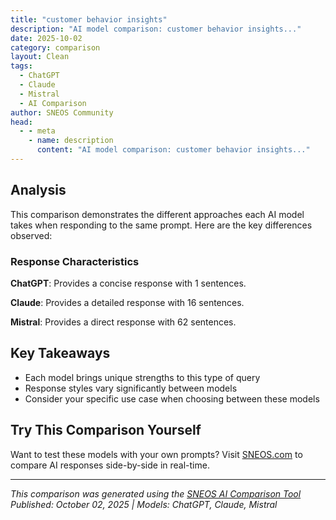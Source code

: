 ```yaml
---
title: "customer behavior insights"
description: "AI model comparison: customer behavior insights..."
date: 2025-10-02
category: comparison
layout: Clean
tags:
  - ChatGPT
  - Claude
  - Mistral
  - AI Comparison
author: SNEOS Community
head:
  - - meta
    - name: description
      content: "AI model comparison: customer behavior insights..."
---
```


<ChatComparison
  title="customer behavior insights"
  prompt="customer behavior insights"
  :responses='{
    "ChatGPT": "Error calling OpenAI API.",
    "Claude": "# Customer Behavior Insights: A Comprehensive Guide\n\n## Key Areas of Customer Behavior Analysis\n\n### 1. **Purchase Patterns**\n- **Buying frequency** - How often customers make purchases\n- **Seasonal trends** - Peak buying periods and seasonal preferences\n- **Price sensitivity** - Response to pricing changes and promotions\n- **Product preferences** - Most popular items and categories\n\n### 2. **Digital Behavior**\n- **Website navigation** - Pages visited, time spent, bounce rates\n- **Mobile vs. desktop usage** - Device preferences and behaviors\n- **Social media engagement** - Platform preferences and interaction patterns\n- **Email engagement** - Open rates, click-through rates, response times\n\n### 3. **Customer Journey Mapping**\n- **Awareness stage** - How customers discover your brand\n- **Consideration phase** - Research and comparison behaviors\n- **Purchase decision** - Final conversion triggers\n- **Post-purchase** - Support needs, satisfaction, and loyalty patterns\n\n## Key Metrics to Track\n\n### Behavioral Metrics\n- **Customer Lifetime Value (CLV)**\n- **Purchase frequency and recency**\n- **Average order value (AOV)**\n- **Cart abandonment rates**\n- **Return/exchange patterns**\n\n### Engagement Metrics\n- **Time on site/app**\n- **Page views per session**\n- **Social media interactions**\n- **Customer service touchpoints**\n\n## Data Collection Methods\n\n### 1. **Direct Feedback**\n- Surveys and questionnaires\n- Customer interviews\n- Focus groups\n- Reviews and ratings\n\n### 2. **Behavioral Tracking**\n- Website analytics\n- Purchase history analysis\n- Social media monitoring\n- Email marketing metrics\n\n### 3. **Advanced Analytics**\n- Heat mapping\n- A/B testing\n- Cohort analysis\n- Predictive modeling\n\n## Common Behavioral Patterns\n\n### **Impulse Buyers**\n- Quick decision-making\n- Responsive to limited-time offers\n- High engagement with visual content\n\n### **Research-Heavy Customers**\n- Extended consideration periods\n- Multiple touchpoints before purchase\n- High value on reviews and comparisons\n\n### **Loyal Customers**\n- Regular purchase patterns\n- Lower price sensitivity\n- High engagement with brand content\n\n### **Price-Sensitive Shoppers**\n- Wait for sales and promotions\n- Compare prices across platforms\n- Responsive to discount communications\n\n## Actionable Insights\n\n### **Personalization Opportunities**\n- Tailor product recommendations\n- Customize marketing messages\n- Optimize timing of communications\n\n### **Experience Optimization**\n- Streamline checkout processes\n- Improve mobile experience\n- Enhance customer support\n\n### **Marketing Strategy**\n- Segment audiences effectively\n- Optimize channel mix\n- Time campaigns strategically\n\n## Tools for Analysis\n\n### **Analytics Platforms**\n- Google Analytics\n- Adobe Analytics\n- Mixpanel\n- Amplitude\n\n### **Customer Data Platforms**\n- Salesforce CDP\n- Adobe Experience Platform\n- Segment\n- Treasure Data\n\n### **Survey and Feedback Tools**\n- Typeform\n- SurveyMonkey\n- Hotjar\n- Qualtrics\n\n## Implementation Steps\n\n1. **Define objectives** - What specific behaviors do you want to understand?\n2. **Choose metrics** - Select KPIs that align with your goals\n3. **Collect data** - Implement tracking and feedback collection\n4. **Analyze patterns** - Look for trends and segments\n5. **Test insights** - Validate findings through experimentation\n6. **Act on learnings** - Implement changes based on insights\n7. **Monitor results** - Track the impact of your actions\n\nWould you like me to dive deeper into any specific aspect of customer behavior analysis, such as a particular industry, customer segment, or analytical technique?",
    "Mistral": "Understanding customer behavior is crucial for businesses to tailor their products, services, and marketing strategies effectively. Here are some key insights into customer behavior:\n\n### 1. **Purchase Decision Process**\n   - **Awareness:** Customers become aware of a need or problem.\n   - **Information Search:** They gather information about potential solutions.\n   - **Evaluation of Alternatives:** They compare different options.\n   - **Purchase Decision:** They make a decision to buy.\n   - **Post-Purchase Evaluation:** They evaluate the product or service after purchase.\n\n### 2. **Motivations and Needs**\n   - **Functional Needs:** Basic requirements like quality, price, and convenience.\n   - **Emotional Needs:** Feelings and desires, such as status, self-esteem, and social acceptance.\n   - **Social Needs:** Influenced by peers, family, and societal norms.\n\n### 3. **Influencing Factors**\n   - **Demographics:** Age, gender, income, education, and occupation.\n   - **Psychographics:** Lifestyle, values, attitudes, and personality traits.\n   - **Behavioral Segmentation:** Purchase behavior, usage patterns, and loyalty.\n\n### 4. **Customer Journey**\n   - **Touchpoints:** Interactions with the brand at various stages (e.g., website, social media, in-store).\n   - **Experience:** Overall satisfaction and perception of the brand.\n   - **Feedback:** Customer reviews, ratings, and direct feedback.\n\n### 5. **Loyalty and Retention**\n   - **Satisfaction:** Meeting or exceeding customer expectations.\n   - **Engagement:** Active participation and interaction with the brand.\n   - **Advocacy:** Willingness to recommend the brand to others.\n\n### 6. **Technology and Digital Behavior**\n   - **Online Shopping:** Preferences for e-commerce platforms, mobile apps, and social media shopping.\n   - **Digital Marketing:** Response to email campaigns, social media ads, and online reviews.\n   - **Data Privacy:** Concerns about data security and privacy.\n\n### 7. **Psychological Factors**\n   - **Perception:** How customers interpret and understand information.\n   - **Learning:** How customers acquire knowledge and skills related to products.\n   - **Attitudes:** Beliefs and feelings that influence behavior.\n\n### 8. **Social Influences**\n   - **Reference Groups:** Groups that influence a customer\u0027s behavior (e.g., family, friends, colleagues).\n   - **Opinion Leaders:** Individuals who have a significant influence on others.\n   - **Social Media:** Impact of social media platforms on purchasing decisions.\n\n### 9. **Cultural Factors**\n   - **Cultural Norms:** Values, beliefs, and customs that shape behavior.\n   - **Subcultures:** Smaller groups within a larger culture with distinct behaviors.\n   - **Globalization:** Impact of global trends and international influences.\n\n### 10. **Economic Factors**\n   - **Income Levels:** How much money customers have to spend.\n   - **Economic Conditions:** Overall economic environment (e.g., recession, boom).\n   - **Pricing Sensitivity:** How price changes affect purchasing decisions.\n\n### 11. **Environmental Factors**\n   - **Sustainability:** Preferences for eco-friendly and sustainable products.\n   - **Ethical Consumption:** Concerns about fair trade, labor practices, and corporate social responsibility.\n\n### 12. **Trends and Innovations**\n   - **Technological Advancements:** Adoption of new technologies and innovations.\n   - **Market Trends:** Emerging trends in consumer preferences and behaviors.\n\n### 13. **Customer Segmentation**\n   - **Market Segmentation:** Dividing the market into distinct groups based on shared characteristics.\n   - **Personalization:** Tailoring products, services, and marketing messages to individual customers.\n\n### 14. **Feedback and Improvement**\n   - **Customer Feedback:** Collecting and analyzing feedback to improve products and services.\n   - **Continuous Improvement:** Ongoing efforts to enhance customer experience and satisfaction.\n\nBy leveraging these insights, businesses can better understand their customers, anticipate their needs, and create more effective strategies to meet those needs."
  }'
  published-date="12:57"
/>

## Analysis

This comparison demonstrates the different approaches each AI model takes when responding to the same prompt. Here are the key differences observed:

### Response Characteristics

**ChatGPT**: Provides a concise response with 1 sentences. 

**Claude**: Provides a detailed response with 16 sentences. 

**Mistral**: Provides a direct response with 62 sentences. 

## Key Takeaways

- Each model brings unique strengths to this type of query
- Response styles vary significantly between models
- Consider your specific use case when choosing between these models

## Try This Comparison Yourself

Want to test these models with your own prompts? Visit [SNEOS.com](https://sneos.com) to compare AI responses side-by-side in real-time.

---

*This comparison was generated using the [SNEOS AI Comparison Tool](https://sneos.com)*
*Published: October 02, 2025 | Models: ChatGPT, Claude, Mistral*
